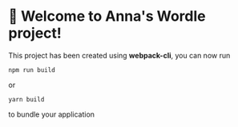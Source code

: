 # 🚀 Welcome to Anna's Wordle project!

This project has been created using **webpack-cli**, you can now run

```
npm run build
```

or

```
yarn build
```

to bundle your application
